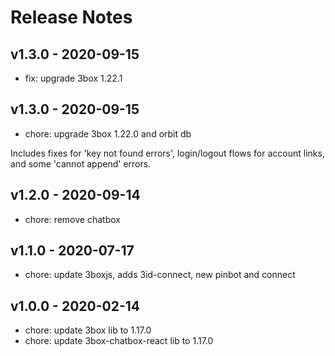 # Release Notes

## v1.3.0 - 2020-09-15
* fix: upgrade 3box 1.22.1

## v1.3.0 - 2020-09-15
* chore: upgrade 3box 1.22.0 and orbit db

Includes fixes for 'key not found errors', login/logout flows for account links, and some 'cannot append' errors.

## v1.2.0 - 2020-09-14
* chore: remove chatbox

## v1.1.0 - 2020-07-17
* chore: update 3boxjs, adds 3id-connect, new pinbot and connect

## v1.0.0 - 2020-02-14
* chore: update 3box lib to 1.17.0
* chore: update 3box-chatbox-react lib to 1.17.0
